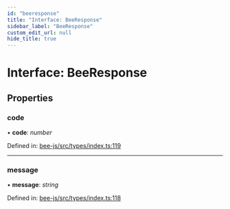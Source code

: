```yaml
---
id: "beeresponse"
title: "Interface: BeeResponse"
sidebar_label: "BeeResponse"
custom_edit_url: null
hide_title: true
---
```


# Interface: BeeResponse

## Properties

### code

• **code**: *number*

Defined in: [bee-js/src/types/index.ts:119](https://github.com/ethersphere/bee-js/blob/9a547fe/src/types/index.ts#L119)

___

### message

• **message**: *string*

Defined in: [bee-js/src/types/index.ts:118](https://github.com/ethersphere/bee-js/blob/9a547fe/src/types/index.ts#L118)
